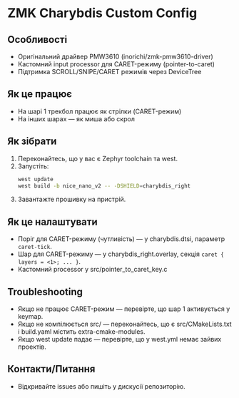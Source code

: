 # ZMK Charybdis Custom Config

## Особливості
- Оригінальний драйвер PMW3610 (inorichi/zmk-pmw3610-driver)
- Кастомний input processor для CARET-режиму (pointer-to-caret)
- Підтримка SCROLL/SNIPE/CARET режимів через DeviceTree

## Як це працює
- На шарі 1 трекбол працює як стрілки (CARET-режим)
- На інших шарах — як миша або скрол

## Як зібрати
1. Переконайтесь, що у вас є Zephyr toolchain та west.
2. Запустіть:
   ```sh
   west update
   west build -b nice_nano_v2 -- -DSHIELD=charybdis_right
   ```
3. Завантажте прошивку на пристрій.

## Як це налаштувати
- Поріг для CARET-режиму (чутливість) — у charybdis.dtsi, параметр `caret-tick`.
- Шар для CARET-режиму — у charybdis_right.overlay, секція `caret { layers = <1>; ... }`.
- Кастомний processor у src/pointer_to_caret_key.c

## Troubleshooting
- Якщо не працює CARET-режим — перевірте, що шар 1 активується у keymap.
- Якщо не компілюється src/ — переконайтесь, що є src/CMakeLists.txt і build.yaml містить extra-cmake-modules.
- Якщо west update падає — перевірте, що у west.yml немає зайвих проектів.

## Контакти/Питання
- Відкривайте issues або пишіть у дискусії репозиторію. 
